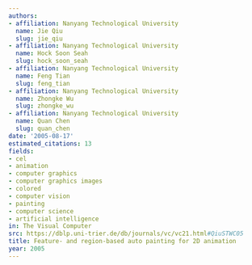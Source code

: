 ```yaml
---
authors:
- affiliation: Nanyang Technological University
  name: Jie Qiu
  slug: jie_qiu
- affiliation: Nanyang Technological University
  name: Hock Soon Seah
  slug: hock_soon_seah
- affiliation: Nanyang Technological University
  name: Feng Tian
  slug: feng_tian
- affiliation: Nanyang Technological University
  name: Zhongke Wu
  slug: zhongke_wu
- affiliation: Nanyang Technological University
  name: Quan Chen
  slug: quan_chen
date: '2005-08-17'
estimated_citations: 13
fields:
- cel
- animation
- computer graphics
- computer graphics images
- colored
- computer vision
- painting
- computer science
- artificial intelligence
in: The Visual Computer
src: https://dblp.uni-trier.de/db/journals/vc/vc21.html#QiuSTWC05
title: Feature- and region-based auto painting for 2D animation
year: 2005
---
```

